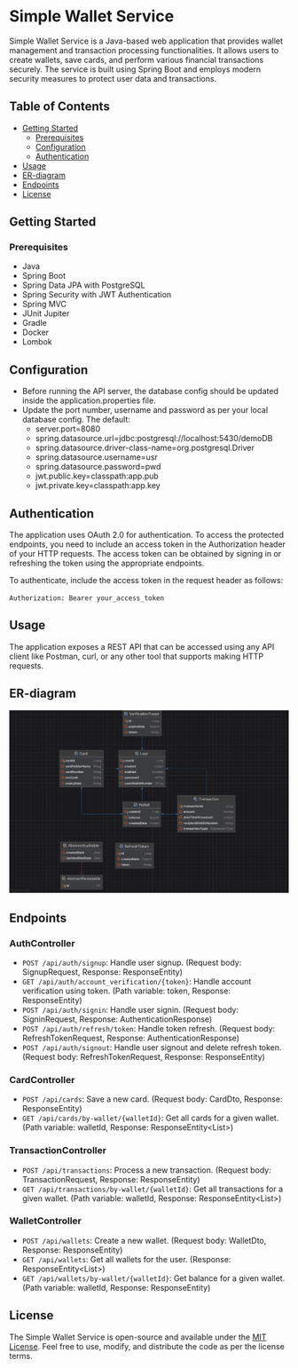 # Simple Wallet Service

Simple Wallet Service is a Java-based web application that provides wallet management and transaction processing
functionalities. It allows users to create wallets, save cards, and perform various financial transactions securely. The
service is built using Spring Boot and employs modern security measures to protect user data and transactions.

## Table of Contents

- [Getting Started](#getting-started)
    - [Prerequisites](#prerequisites)
    - [Configuration](#configuration)
    - [Authentication](#authentication)
- [Usage](#usage)
- [ER-diagram](#er-diagram)
- [Endpoints](#endpoints)
- [License](#license)

## Getting Started

### Prerequisites

- Java
- Spring Boot 
- Spring Data JPA with PostgreSQL
- Spring Security with JWT Authentication
- Spring MVC
- JUnit Jupiter
- Gradle
- Docker
- Lombok

## Configuration

- Before running the API server, the database config should be updated inside the application.properties file.
- Update the port number, username and password as per your local database config. The default:
    - server.port=8080
    - spring.datasource.url=jdbc:postgresql://localhost:5430/demoDB
    - spring.datasource.driver-class-name=org.postgresql.Driver
    - spring.datasource.username=usr
    - spring.datasource.password=pwd
    - jwt.public.key=classpath:app.pub 
    - jwt.private.key=classpath:app.key

## Authentication

The application uses OAuth 2.0 for authentication. To access the protected endpoints, you need to include an access
token in the Authorization header of your HTTP requests. The access token can be obtained by signing in or refreshing
the token using the appropriate endpoints.

To authenticate, include the access token in the request header as follows:

`Authorization: Bearer your_access_token`

## Usage

The application exposes a REST API that can be accessed using any API client like Postman, curl, or any other tool
that supports making HTTP requests.

## ER-diagram

![Logo](ER-diagram.png)

## Endpoints

### AuthController

- `POST /api/auth/signup`: Handle user signup. (Request body: SignupRequest, Response: ResponseEntity<String>)
- `GET /api/auth/account_verification/{token}`: Handle account verification using token. (Path variable: token,
  Response: ResponseEntity<String>)
- `POST /api/auth/signin`: Handle user signin. (Request body: SigninRequest, Response: AuthenticationResponse)
- `POST /api/auth/refresh/token`: Handle token refresh. (Request body: RefreshTokenRequest, Response:
  AuthenticationResponse)
- `POST /api/auth/signout`: Handle user signout and delete refresh token. (Request body: RefreshTokenRequest, Response:
  ResponseEntity<String>)

### CardController

- `POST /api/cards`: Save a new card. (Request body: CardDto, Response: ResponseEntity<Card>)
- `GET /api/cards/by-wallet/{walletId}`: Get all cards for a given wallet. (Path variable: walletId, Response:
  ResponseEntity<List<CardDto>>)

### TransactionController

- `POST /api/transactions`: Process a new transaction. (Request body: TransactionRequest, Response:
  ResponseEntity<Transaction>)
- `GET /api/transactions/by-wallet/{walletId}`: Get all transactions for a given wallet. (Path variable: walletId,
  Response: ResponseEntity<List<TransactionResponse>>)

### WalletController

- `POST /api/wallets`: Create a new wallet. (Request body: WalletDto, Response: ResponseEntity<Wallet>)
- `GET /api/wallets`: Get all wallets for the user. (Response: ResponseEntity<List<WalletDto>>)
- `GET /api/wallets/by-wallet/{walletId}`: Get balance for a given wallet. (Path variable: walletId, Response:
  ResponseEntity<String>)

## License

The Simple Wallet Service is open-source and available under the [MIT License](./LICENSE). Feel free to use, modify, and
distribute the code as per the license terms.


